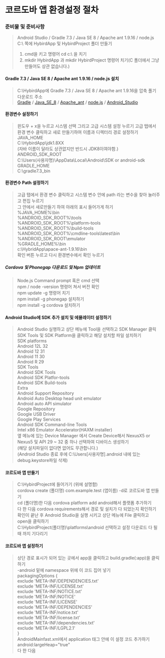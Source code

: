 # 코르도바 앱 환경설정 절차
### 준비물 및 준비사항
> Android Studio / Gradle 7.3 / Java SE 8 / Apache ant 1.9.16 / node.js   
> C:\ 쪽에 HybirdApp 및 HybirdProject 폴더 만들기   
> 1. cmd을 키고 명령어 cd c:\ 을 치기   
> 2. mkdir HybirdApp 과 mkdir HybirdProject 명령어 치기(C 폴더에서 그냥 만들어도 상관 없습니다.)   
  
####  Gradle 7.3 / Java SE 8 / Apache ant 1.9.16 / node.js 설치 
> C:\HybirdApp에 Gradle 7.3 / Java SE 8 / Apache ant 1.9.16을 압축 풀기   
> 다운로드 주소   
> [Gradle](https://gradle.org/releases/) / [Java_SE_8](https://jdk.java.net/archive/) / [Apache_ant](https://ant.apache.org/bindownload.cgi) / [node.js](https://nodejs.org/ko/) / [Android_Studio](https://developer.android.com/studio?gclid=Cj0KCQiA1ZGcBhCoARIsAGQ0kkpMkg67ztQNHLwHAk9KTvjcjzZKBGghifUzjE0h6QCzYj2FjxQxIPAaAjyNEALw_wcB&gclsrc=aw.ds)   
#### 환경변수 설정하기
> 윈도우 + x을 누르고 시스템 선택 그리고 고급 시스템 설정 누르기
> 고급 탭에서 환경 변수 클릭하고 새로 만들기하여 이름과 디렉터리 경로 설정하기   
> JAVA_HOME   
> C:\HybirdApp\jdk1.8XX   
> (자바 이름이 달라도 상관없지만 반드시 JDK8이여야함.)   
> ANDROID_SDK_ROOT   
> C:\Users\(사용자명)\AppData\Local\Android\SDK or android-sdk   
> GRADLE_HOME   
> C:\gradle7.3_bin
#### 환경변수 Path 설정하기
> 고급 탭에서 환경 변수 클릭하고 시스템 변수 안에 path 라는 변수을 찾아 눌러주고 편집 누르기   
> 그 안에서 새로만들기 하여 아래의 표시 들어가게 하기   
> %JAVA_HOME%\bin   
> %ANDROID_SDK_ROOT%\tools   
> %ANDROID_SDK_ROOT%\platform-tools   
>	%ANDROID_SDK_ROOT%\build-tools   
>	%ANDROID_SDK_ROOT%\cmdline-tools\latest\bin   
>	%ANDROID_SDK_ROOT\emulator   
>	%GRADLE_HOME%\bin   
>	c:\HybridApp\apace-ant-1.9.16\bin   
> 확인 버튼 누르고 다시 환경변수에서 확인 누르기   
##### Cordova 및 Phonegap 다운로드 및 Npm 업데이트
> Node.js Command prompt 혹은 cmd 선택   
> npm / node -version 명령어 쳐서 버전 확인   
> npm update -g 명령어 치기   
> npm install -g phonegap 설치하기   
> npm install -g cordova 설치하기   
#### Android Studio에 SDK 추가 설치 및 에뮬레이터 설정하기
> Android Studio 실행하고 상단 메뉴에 Tool을 선택하고 SDK Manager 클릭   
> SDK Tools 및 SDK Platform을 클릭하고 해당 설치할 파일 설치하기   
> SDK platforms   
>	Android 12L	32   
>	Android 12	31   
>	Android 11	30   
>	Android R	29   
> SDK Tools   
>	Android SDK Tools   
>	Android SDK Platfor-tools   
>	Android SDK Build-tools   
> Extra   
>	Android Support Repository   
>	Android Auto Desktop head unit emulator   
>	Android auto API simulator   
>	Google Repository   
>	Google USB Driver   
>	Google Play Services   
>	Android SDK Command-line Tools   
>	Intel x86 Emulator Accelerator(HAXM installer)   
> 옆 메뉴에 있는 Device Manager 에서 Create Device해서 NexusX5 or Nexus5 및 API 29 ~ 32 중 하나 선택하여 디바이스 생성하기   
> (해당 설치파일이 없다면 없어도 무관합니다.)   
> (Android Studio 종료 후에 C:\Users\[사용자명]\.android 내에 있는 debug.keystore파일 삭제)    
#### 코르도바 앱 만들기
> C:\HybirdProject에 들어가기 (위에 설명함)   
> cordova create (폴더명) com.example.test (앱이름) -d로 코르도바 앱 만들기   
> cd (폴더명)한 다음 cordova platform add android해서 플랫폼 추가하기   
> 다 한 다음 cordova requirements해서 경로 및 설치가 다 되었는지 확인하기   
> 확인이 끝난 후 Android Studio을 실행 시키고 상단 메뉴에 File 클릭하고 open을 클릭하기   
> C:\HybirdProject\(폴더명)\platforms\android 선택하고 설정 다운로드 다 될때 까지 기다리기   
#### 코르도바 앱 설정하기
> 상단 경로 표시가 되어 있는 곳에서 app을 클릭하고 build.gradle(:app)을 클릭하기   
> -android 밑에 namespace 위에 이 코드 집어 넣기   
> packagingOptions {   
>       exclude 'META-INF/DEPENDENCIES.txt'   
>       exclude 'META-INF/LICENSE.txt'   
>       exclude 'META-INF/NOTICE.txt'   
>       exclude 'META-INF/NOTICE'   
>       exclude 'META-INF/LICENSE'   
>       exclude 'META-INF/DEPENDENCIES'   
>       exclude 'META-INF/notice.txt'   
>       exclude 'META-INF/license.txt'   
>       exclude 'META-INF/dependencies.txt'   
>       exclude 'META-INF/LGPL2.1'   
>   }   
> AndroidMainfast.xml에서 application 태그 안에 이 설정 코드 추가하기   
> android:largeHeap="true"   
> 다 한 다음 
